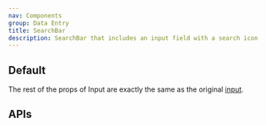 ```yaml
---
nav: Components
group: Data Entry
title: SearchBar
description: SearchBar that includes an input field with a search icon and clear button, allowing users to easily search for specific items or content.
---
```


## Default

The rest of the props of Input are exactly the same as the original [input](https://ant.design/components/input).

<code src="./demos/index.tsx" nopadding></code>

## APIs
